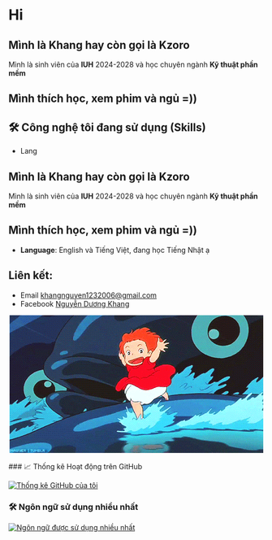 # Hi 
## Mình là Khang hay còn gọi là Kzoro 
Mình là sinh viên của **IUH** 2024-2028 và học chuyên ngành **Kỹ thuật phần mềm**
## Mình thích học, xem phim và ngủ =))
## 🛠️ Công nghệ tôi đang sử dụng (Skills)

- Lang 
## Mình là Khang hay còn gọi là Kzoro 
Mình là sinh viên của **IUH** 2024-2028 và học chuyên ngành **Kỹ thuật phần mềm**
## Mình thích học, xem phim và ngủ =))
- **Language**: English và Tiếng Việt, đang học Tiếng Nhật ạ
## Liên kết:
- Email [khangnguyen1232006@gmail.com](mailto:khangnguyen1232006@gmail.com)
- Facebook [Nguyễn Dương Khang](https://www.facebook.com/kzoro.206/)

<p align="center">
  <img src="https://raw.githubusercontent.com/khang2112/khang2112/main/images/anh1.gif" alt="Ảnh động" width="500"/>
</p>
### 📈 Thống kê Hoạt động trên GitHub

[![Thống kê GitHub của tôi](https://github-readme-stats.vercel.app/api?username=khang2112&show_icons=true&theme=vue)](https://github.com/khang2112)
### 🛠️ Ngôn ngữ sử dụng nhiều nhất

[![Ngôn ngữ được sử dụng nhiều nhất](https://github-readme-stats.vercel.app/api/top-langs/?username=khang2112&layout=compact&theme=vue)](https://github.com/khang2112)
